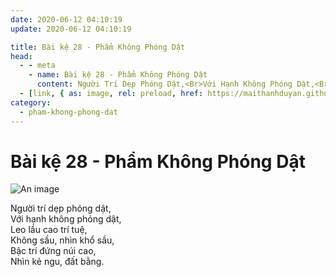 ```yaml
---
date: 2020-06-12 04:10:19
update: 2020-06-12 04:10:19

title: Bài kệ 28 - Phẩm Không Phóng Dật
head:
  - - meta
    - name: Bài kệ 28 - Phẩm Không Phóng Dật
      content: Người Trí Dẹp Phóng Dật,<Br>Với Hạnh Không Phóng Dật,<Br>Leo Lầu Cao Trí Tuệ,<Br>Không Sầu, Nhìn Khổ Sầu,<Br>Bậc Trí Đứng Núi Cao,<Br>Nhìn Kẻ Ngu, Đất Bằng.<Br>
  - [link, { as: image, rel: preload, href: https://maithanhduyan.github.io/kinh-phap-cu/img/pham-khong-phong-dat/pham-khong-phong-dat-028.jpg }]
category:
  - pham-khong-phong-dat
---
```


# Bài kệ 28 - Phẩm Không Phóng Dật

![An image](/img/pham-khong-phong-dat/pham-khong-phong-dat-028.jpg)

Người trí dẹp phóng dật,<br>Với hạnh không phóng dật,<br>Leo lầu cao trí tuệ,<br>Không sầu, nhìn khổ sầu,<br>Bậc trí đứng núi cao,<br>Nhìn kẻ ngu, đất bằng.<br>
